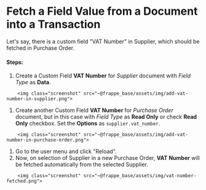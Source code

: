 # Fetch a Field Value from a Document into a Transaction

Let's say, there is a custom field "VAT Number" in Supplier, which should be fetched in Purchase Order.

#### Steps:

1. Create a Custom Field **VAT Number** for *Supplier* document with *Field Type* as **Data**.
```
    <img class="screenshot" src="~@frappe_base/assets/img/add-vat-number-in-supplier.png">
```

1. Create another Custom Field **VAT Number** for *Purchase Order* document, but in this case with *Field Type* as **Read Only** or check **Read Only** checkbox. Set the **Options** as `supplier.vat_number`.
```
    <img class="screenshot" src="~@frappe_base/assets/img/add-vat-number-in-purchase-order.png">
```

1. Go to the user menu and click "Reload".
1. Now, on selection of Supplier in a new Purchase Order, **VAT Number** will be fetched automatically from the selected Supplier.
```
    <img class="screenshot" src="~@frappe_base/assets/img/vat-number-fetched.png">
```
